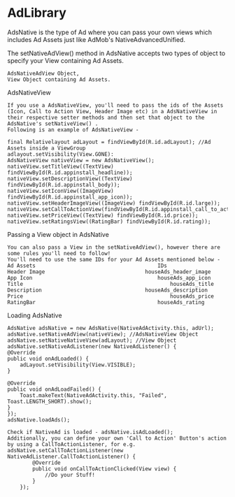 # AdLibrary
AdsNative is the type of Ad where you can pass your own views which includes Ad Assets just like AdMob's NativeAdvancedUnified.

The setNativeAdView() method in AdsNative accepts two types of object to specify your View containing Ad Assets.
  
	AdsNativeAdView Object,
	View Object containing Ad Assets.
	
AdsNativeView
	
	If you use a AdsNativeView, you'll need to pass the ids of the Assets (Icon, Call to Action View, Header Image etc) in a AdsNativeView in their respective setter methods and then set that object to the AdsNative's setNativeView() . 
	Following is an example of AdsNativeView -
	
	final Relativelayout adLayout = findViewById(R.id.adLayout); //Ad Assets inside a ViewGroup
	adlayout.setVisibility(View.GONE):
	AdsNativeView nativeView = new AdsNativeView();
	nativeView.setTitleView((TextView) findViewById(R.id.appinstall_headline));
	nativeView.setDescriptionView((TextView) findViewById(R.id.appinstall_body));
	nativeView.setIconView((ImageView) findViewById(R.id.appinstall_app_icon));
	nativeView.setHeaderImageView((ImageView) findViewById(R.id.large));
	nativeView.setCallToActionView(findViewById(R.id.appinstall_call_to_action));
	nativeView.setPriceView((TextView) findViewById(R.id.price));
	nativeView.setRatingsView((RatingBar) findViewById(R.id.rating));
	
Passing a View object in AdsNative
	
	You can also pass a View in the setNativeAdView(), however there are some rules you'll need to follow! 
	You'll need to use the same IDs for your Ad Assets mentioned below -
	Ad Assets										IDs
	Header Image								houseAds_header_image
	App Icon										houseAds_app_icon
	Title												houseAds_title
	Description									houseAds_description
	Price												houseAds_price
	RatingBar										houseAds_rating

Loading AdsNative
	
	AdsNative adsNative = new AdsNative(NativeAdActivity.this, adUrl);
	adsNative.setNativeAdView(nativeView); //AdsNativeView Object
	adsNative.setNativeNativeView(adLayout); //View Object
	adsNative.setNativeAdListener(new NativeAdListener() {            
    @Override
    public void onAdLoaded() {
        adLayout.setVisibility(View.VISIBLE);
    }

    @Override
    public void onAdLoadFailed() {
        Toast.makeText(NativeAdActivity.this, "Failed", Toast.LENGTH_SHORT).show();
    }
	});
	adsNative.loadAds();
 
	Check if NativeAd is loaded - adsNative.isAdLoaded(); 
	Additionally, you can define your own 'Call to Action' Button's action by using a CallToActionListener, for e.g.
	adsNative.setCallToActionListener(new NativeAdListener.CallToActionListener() {
            @Override
            public void onCallToActionClicked(View view) {
                //Do your Stuff!
            }
        });
